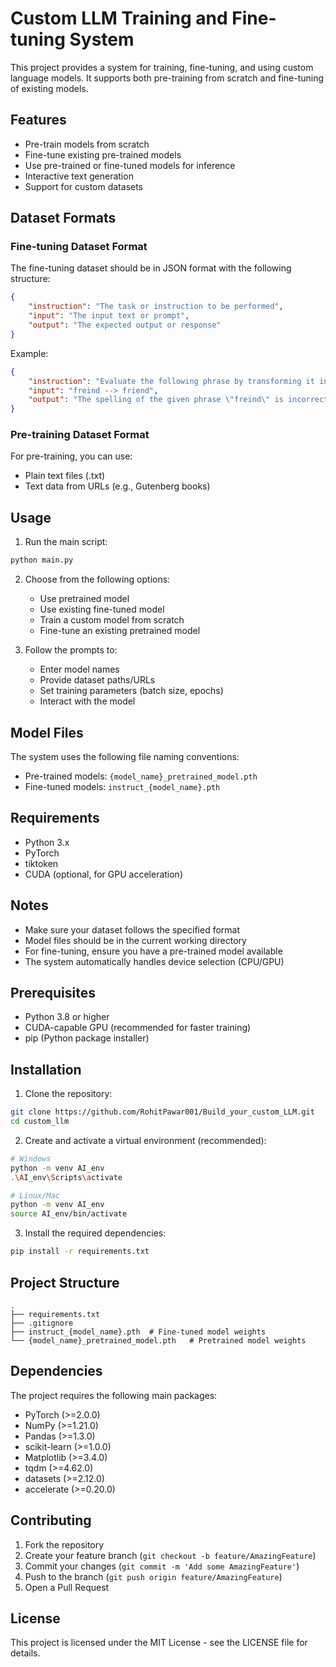 # Custom LLM Training and Fine-tuning System

This project provides a system for training, fine-tuning, and using custom language models. It supports both pre-training from scratch and fine-tuning of existing models.

## Features

- Pre-train models from scratch
- Fine-tune existing pre-trained models
- Use pre-trained or fine-tuned models for inference
- Interactive text generation
- Support for custom datasets

## Dataset Formats

### Fine-tuning Dataset Format

The fine-tuning dataset should be in JSON format with the following structure:

```json
{
    "instruction": "The task or instruction to be performed",
    "input": "The input text or prompt",
    "output": "The expected output or response"
}
```

Example:
```json
{
    "instruction": "Evaluate the following phrase by transforming it into the spelling given.",
    "input": "freind --> friend",
    "output": "The spelling of the given phrase \"freind\" is incorrect, the correct spelling is \"friend\"."
}
```

### Pre-training Dataset Format

For pre-training, you can use:
- Plain text files (.txt)
- Text data from URLs (e.g., Gutenberg books)

## Usage

1. Run the main script:
```bash
python main.py
```

2. Choose from the following options:
   - Use pretrained model
   - Use existing fine-tuned model
   - Train a custom model from scratch
   - Fine-tune an existing pretrained model

3. Follow the prompts to:
   - Enter model names
   - Provide dataset paths/URLs
   - Set training parameters (batch size, epochs)
   - Interact with the model

## Model Files

The system uses the following file naming conventions:
- Pre-trained models: `{model_name}_pretrained_model.pth`
- Fine-tuned models: `instruct_{model_name}.pth`

## Requirements

- Python 3.x
- PyTorch
- tiktoken
- CUDA (optional, for GPU acceleration)

## Notes

- Make sure your dataset follows the specified format
- Model files should be in the current working directory
- For fine-tuning, ensure you have a pre-trained model available
- The system automatically handles device selection (CPU/GPU)

## Prerequisites

- Python 3.8 or higher
- CUDA-capable GPU (recommended for faster training)
- pip (Python package installer)

## Installation

1. Clone the repository:
```bash
git clone https://github.com/RohitPawar001/Build_your_custom_LLM.git
cd custom_llm
```

2. Create and activate a virtual environment (recommended):
```bash
# Windows
python -m venv AI_env
.\AI_env\Scripts\activate

# Linux/Mac
python -m venv AI_env
source AI_env/bin/activate
```

3. Install the required dependencies:
```bash
pip install -r requirements.txt
```

## Project Structure

```
.
├── requirements.txt
├── .gitignore
├── instruct_{model_name}.pth  # Fine-tuned model weights
└── {model_name}_pretrained_model.pth   # Pretrained model weights
```

## Dependencies

The project requires the following main packages:
- PyTorch (>=2.0.0)
- NumPy (>=1.21.0)
- Pandas (>=1.3.0)
- scikit-learn (>=1.0.0)
- Matplotlib (>=3.4.0)
- tqdm (>=4.62.0)
- datasets (>=2.12.0)
- accelerate (>=0.20.0)

## Contributing

1. Fork the repository
2. Create your feature branch (`git checkout -b feature/AmazingFeature`)
3. Commit your changes (`git commit -m 'Add some AmazingFeature'`)
4. Push to the branch (`git push origin feature/AmazingFeature`)
5. Open a Pull Request

## License

This project is licensed under the MIT License - see the LICENSE file for details.


